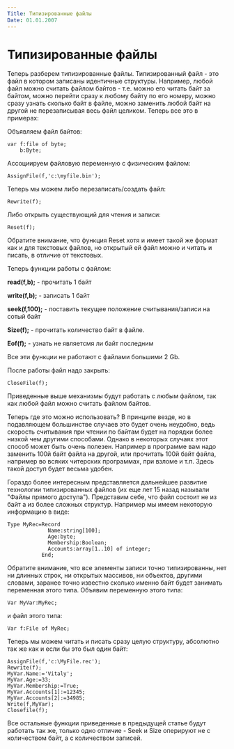 ```yaml
---
Title: Типизированные файлы
Date: 01.01.2007
---
```



Типизированные файлы
====================

Теперь разберем типизированные файлы. Типизированный файл - это файл в
котором записаны идентичные структуры. Например, любой файл можно
считать файлом байтов - т.е. можно его читать байт за байтом, можно
перейти сразу к любому байту по его номеру, можно сразу узнать сколько
байт в файле, можно заменить любой байт на другой не перезаписывая весь файл целиком.
Теперь все это в примерах:

Объявляем файл байтов:

    var f:file of byte;
        b:Byte;

Ассоциируем файловую переменную с физическим файлом:

    AssignFile(f,'c:\myfile.bin');

Теперь мы можем либо перезаписать/создать файл:

    Rewrite(f);

Либо открыть существующий для чтения и записи:

    Reset(f);

Обратите внимание, что функция Reset хотя и имеет такой же формат как и
для текстовых файлов, но открытый ей файл можно и читать и писать, в
отличие от текстовых.

Теперь функции работы с файлом:

**read(f,b);** - прочитать 1 байт

**write(f,b);** - записать 1 байт

**seek(f,100);** - поставить текущее положение считывания/записи на сотый байт

**Size(f);** - прочитать количество байт в файле.

**Eof(f);** - узнать не являетсмя ли байт последним

Все эти функции не работают с файлами большими 2 Gb.

После работы файл надо закрыть:

    CloseFile(f);

Приведенные выше механизмы будут работать с любым файлом, так как любой
файл можно считать файлом байтов.

Теперь где это можно использовать?
В принципе везде, но в подавляющем большинстве случаев это будет очень
неудобно, ведь скорость считывания при чтении по байтам будет на порядки
более низкой чем другими способами. Однако в некоторых случаях этот
способ может быть очень полезен. Например в программе вам надо заменить
100й байт файла на другой, или прочитать 100й байт файла, например во
всяких читерских программах, при взломе и т.п. Здесь такой доступ будет
весьма удобен.

Гораздо более интересным представляется дальнейшее
развитие технологии типизированных файлов (их еще лет 15 назад называли
"Файлы прямого доступа"). Представим себе, что файл состоит не из байт
а из более сложных структур. Например мы имеем некоторую информацию в
виде:

    Type MyRec=Record
                 Name:string[100];
                 Age:byte;
                 Membership:Boolean;
                 Accounts:array[1..10] of integer;
               End;

Обратите внимание, что все элементы записи точно типизированны, нет ни
длинных строк, ни открытых массивов, ни объектов, другими словами,
заранее точно известно сколько именно байт будет занимать переменная
этого типа. Объявим переменную этого типа:

    Var MyVar:MyRec;

и файл этого типа:

    Var f:File of MyRec;

Теперь мы можем читать и писать сразу целую структуру, абсолютно так же
как и если бы это был один байт:

    AssignFile(f,'c:\MyFile.rec');
    Rewrite(f);
    MyVar.Name:='Vitaly';
    MyVar.Age:=33;
    MyVar.Membership:=True;
    MyVar.Accounts[1]:=12345;
    MyVar.Accounts[2]:=34985;
    Write(f,MyVar);
    Closefile(f);

Все остальные функции приведенные в предыдущей статье будут работать так
же, только одно отличие - Seek и Size оперируют не с количеством байт, а
с количеством записей.
